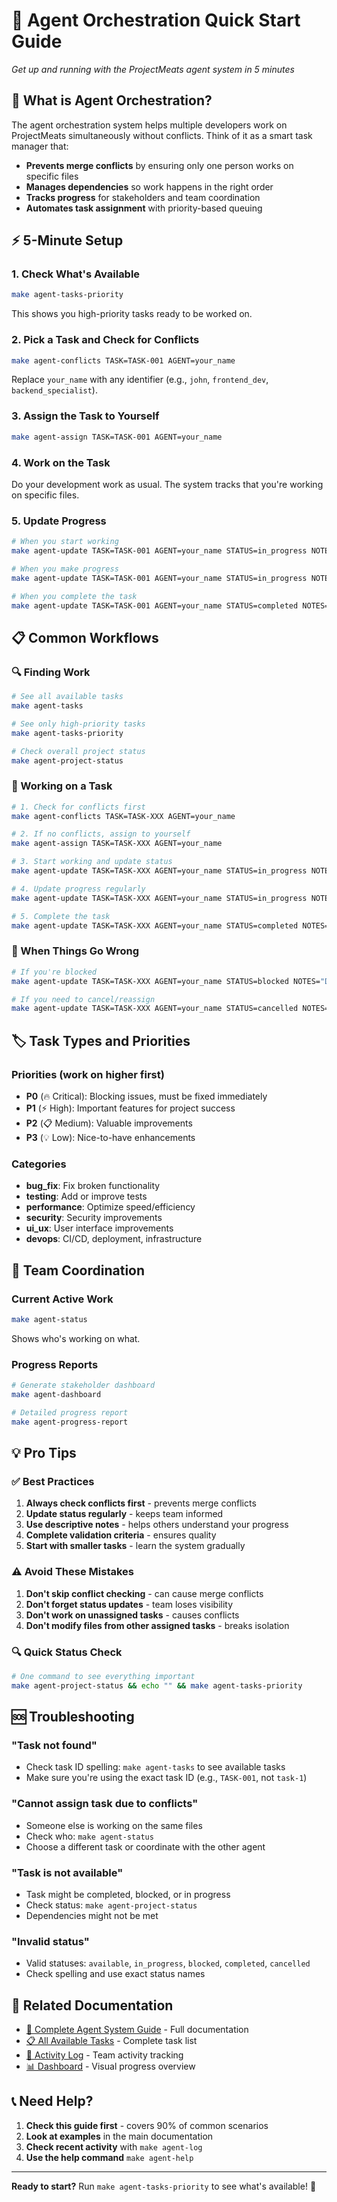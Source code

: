 # 🚀 Agent Orchestration Quick Start Guide

*Get up and running with the ProjectMeats agent system in 5 minutes*

## 🎯 What is Agent Orchestration?

The agent orchestration system helps multiple developers work on ProjectMeats simultaneously without conflicts. Think of it as a smart task manager that:

- **Prevents merge conflicts** by ensuring only one person works on specific files
- **Manages dependencies** so work happens in the right order
- **Tracks progress** for stakeholders and team coordination
- **Automates task assignment** with priority-based queuing

## ⚡ 5-Minute Setup

### 1. Check What's Available
```bash
make agent-tasks-priority
```
This shows you high-priority tasks ready to be worked on.

### 2. Pick a Task and Check for Conflicts
```bash
make agent-conflicts TASK=TASK-001 AGENT=your_name
```
Replace `your_name` with any identifier (e.g., `john`, `frontend_dev`, `backend_specialist`).

### 3. Assign the Task to Yourself
```bash
make agent-assign TASK=TASK-001 AGENT=your_name
```

### 4. Work on the Task
Do your development work as usual. The system tracks that you're working on specific files.

### 5. Update Progress
```bash
# When you start working
make agent-update TASK=TASK-001 AGENT=your_name STATUS=in_progress NOTES="Starting work on the bug fix"

# When you make progress
make agent-update TASK=TASK-001 AGENT=your_name STATUS=in_progress NOTES="Found the issue, fixing the test data"

# When you complete the task
make agent-update TASK=TASK-001 AGENT=your_name STATUS=completed NOTES="Fixed the test, all 77 tests now pass"
```

## 📋 Common Workflows

### 🔍 Finding Work
```bash
# See all available tasks
make agent-tasks

# See only high-priority tasks
make agent-tasks-priority

# Check overall project status
make agent-project-status
```

### 🎯 Working on a Task
```bash
# 1. Check for conflicts first
make agent-conflicts TASK=TASK-XXX AGENT=your_name

# 2. If no conflicts, assign to yourself
make agent-assign TASK=TASK-XXX AGENT=your_name

# 3. Start working and update status
make agent-update TASK=TASK-XXX AGENT=your_name STATUS=in_progress NOTES="Brief description of what you're doing"

# 4. Update progress regularly
make agent-update TASK=TASK-XXX AGENT=your_name STATUS=in_progress NOTES="Progress update"

# 5. Complete the task
make agent-update TASK=TASK-XXX AGENT=your_name STATUS=completed NOTES="What you accomplished and how to verify"
```

### 🚨 When Things Go Wrong
```bash
# If you're blocked
make agent-update TASK=TASK-XXX AGENT=your_name STATUS=blocked NOTES="Describe what's blocking you"

# If you need to cancel/reassign
make agent-update TASK=TASK-XXX AGENT=your_name STATUS=cancelled NOTES="Reason for cancellation"
```

## 🏷️ Task Types and Priorities

### Priorities (work on higher first)
- **P0** (🔥 Critical): Blocking issues, must be fixed immediately
- **P1** (⚡ High): Important features for project success  
- **P2** (📋 Medium): Valuable improvements
- **P3** (💡 Low): Nice-to-have enhancements

### Categories
- **bug_fix**: Fix broken functionality
- **testing**: Add or improve tests
- **performance**: Optimize speed/efficiency
- **security**: Security improvements
- **ui_ux**: User interface improvements
- **devops**: CI/CD, deployment, infrastructure

## 🤝 Team Coordination

### Current Active Work
```bash
make agent-status
```
Shows who's working on what.

### Progress Reports
```bash
# Generate stakeholder dashboard
make agent-dashboard

# Detailed progress report
make agent-progress-report
```

## 💡 Pro Tips

### ✅ Best Practices
1. **Always check conflicts first** - prevents merge conflicts
2. **Update status regularly** - keeps team informed
3. **Use descriptive notes** - helps others understand your progress
4. **Complete validation criteria** - ensures quality
5. **Start with smaller tasks** - learn the system gradually

### ⚠️ Avoid These Mistakes
1. **Don't skip conflict checking** - can cause merge conflicts
2. **Don't forget status updates** - team loses visibility
3. **Don't work on unassigned tasks** - causes conflicts
4. **Don't modify files from other assigned tasks** - breaks isolation

### 🔍 Quick Status Check
```bash
# One command to see everything important
make agent-project-status && echo "" && make agent-tasks-priority
```

## 🆘 Troubleshooting

### "Task not found"
- Check task ID spelling: `make agent-tasks` to see available tasks
- Make sure you're using the exact task ID (e.g., `TASK-001`, not `task-1`)

### "Cannot assign task due to conflicts"
- Someone else is working on the same files
- Check who: `make agent-status`
- Choose a different task or coordinate with the other agent

### "Task is not available"
- Task might be completed, blocked, or in progress
- Check status: `make agent-project-status`
- Dependencies might not be met

### "Invalid status"
- Valid statuses: `available`, `in_progress`, `blocked`, `completed`, `cancelled`
- Check spelling and use exact status names

## 🔗 Related Documentation

- [📖 Complete Agent System Guide](../AGENT_ORCHESTRATION_README.md) - Full documentation
- [📋 All Available Tasks](agent_todo_system.md) - Complete task list
- [📝 Activity Log](agent_activity_log.md) - Team activity tracking
- [📊 Dashboard](../AGENT_PROGRESS_DASHBOARD.md) - Visual progress overview

## 📞 Need Help?

1. **Check this guide first** - covers 90% of common scenarios
2. **Look at examples** in the main documentation
3. **Check recent activity** with `make agent-log`
4. **Use the help command** `make agent-help`

---

**Ready to start?** Run `make agent-tasks-priority` to see what's available! 🚀